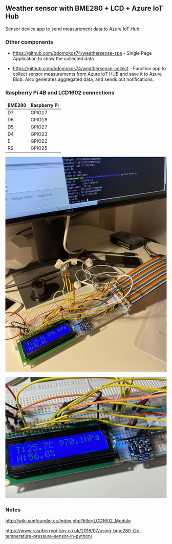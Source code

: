 ## Weather sensor with BME280 + LCD + Azure IoT Hub

Sensor device app to send measurement data to Azure IoT Hub

### Other components
* https://github.com/bdomokos74/weathersense-spa - Single Page Application to show the collected data

* https://github.com/bdomokos74/weathersense-collect - Function app to collect sensor measurements from Azure IoT HUB and save it to Azure Blob. Also generates aggregated data, and sends out notifications.


### Raspberry Pi 4B and LCD1602 connections

|BME280|Raspberry Pi|
|---|---|
|D7|GPIO17|
|D6|GPIO18|
|D5|GPIO27|
|D4|GPIO23|
|E|GPIO22|
|RS|GPIO25|

![wsense1.jpg](wsense1.jpg?raw=true "wsense1")

![wsense2.jpg](wsense2.jpg?raw=true "wsense2")

### Notes

http://wiki.sunfounder.cc/index.php?title=LCD1602_Module

https://www.raspberrypi-spy.co.uk/2016/07/using-bme280-i2c-temperature-pressure-sensor-in-python/

